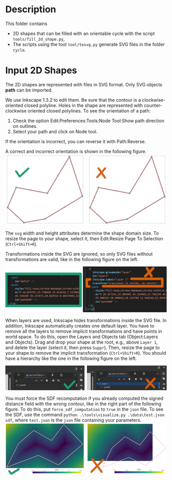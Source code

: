 # Description

This folder contains
- 2D shapes that can be filled with an orientable cycle with the script
  `tools/fill_2d_shape.py`,
- The scripts using the tool `tool/tosvg.py` generate SVG files in the folder
  `cycle`.

# Input 2D Shapes

The 2D shapes are represented with files in SVG format. Only SVG objects **path** can be imported.

We use Inkscape 1.3.2 to edit them. Be sure that the contour is a clockwise-oriented closed polyline. Holes in the shape are represented with counter-clockwise oriented closed polylines. To see the orientation of a path:
1. Check the option Edit:Preferences:Tools:Node Tool:Show path direction on outlines.
2. Select your path and click on Node tool.

If the orientation is incorrect, you can reverse it with Path:Reverse.

A correct and incorrect orientation is shown in the following figure.
![Good and bad SDFs](../png/doc/correct_wrong_orientation.png)

The `svg` width and height attributes determine the shape domain size. To resize the page to your shape, select it, then Edit:Resize Page To Selection (`Ctrl+Shift+R`).

Transformations inside the SVG are ignored, so only SVG files without transformations are valid, like in the following figure on the left.

![Transformation in svg file](../png/doc/transform_in_file.png)

When layers are used, Inkscape hides transformations inside the SVG file. In addition, Inkscape automatically creates one default layer. You have to remove all the layers to remove implicit transformations and have points in world space. To do this, open the Layers and Objects tab (Object:Layers and Objects). Drag and drop your shape at the root, e.g., above `Layer 1`, and delete the layer (select it, then press `Suppr`). Then, resize the page to your shape to remove the implicit transformation (`Ctrl+Shift+R`). You should have a hierarchy like the one in the following figure on the left.

![Good and bad hierarchies](../png/doc/good_bad_hierarchy.png)

You must force the SDF recomputation if you already computed the signed distance field with the wrong contour, like in the right part of the following figure. To do this, put `force_sdf_computation` to `true` in the `json` file. To see the SDF, use the command `python .\tools\visualize.py .\data\test.json sdf`, where `test.json` is the `json` file containing your parameters.
![Good and bad SDFs](../png/doc/good_bad_sdf.png)
